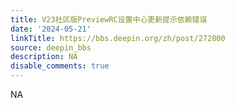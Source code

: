 ```yaml
---
title: V23社区版PreviewRC设置中心更新提示依赖错误
date: '2024-05-21'
linkTitle: https://bbs.deepin.org/zh/post/272800
source: deepin_bbs
description: NA
disable_comments: true
---
```

NA
